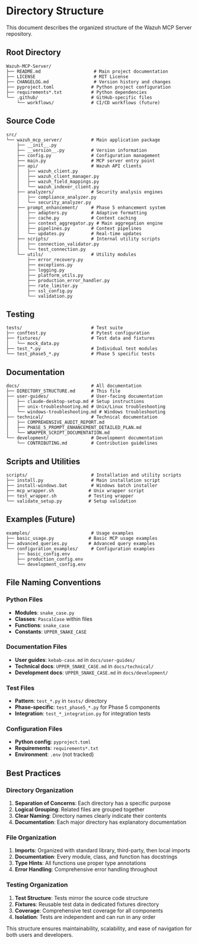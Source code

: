 # Directory Structure

This document describes the organized structure of the Wazuh MCP Server repository.

## Root Directory
```
Wazuh-MCP-Server/
├── README.md                    # Main project documentation
├── LICENSE                      # MIT License
├── CHANGELOG.md                 # Version history and changes
├── pyproject.toml              # Python project configuration
├── requirements*.txt           # Python dependencies
└── .github/                    # GitHub-specific files
    └── workflows/              # CI/CD workflows (future)
```

## Source Code
```
src/
└── wazuh_mcp_server/           # Main application package
    ├── __init__.py
    ├── __version__.py          # Version information
    ├── config.py               # Configuration management
    ├── main.py                 # MCP server entry point
    ├── api/                    # Wazuh API clients
    │   ├── wazuh_client.py
    │   ├── wazuh_client_manager.py
    │   ├── wazuh_field_mappings.py
    │   └── wazuh_indexer_client.py
    ├── analyzers/              # Security analysis engines
    │   ├── compliance_analyzer.py
    │   └── security_analyzer.py
    ├── prompt_enhancement/     # Phase 5 enhancement system
    │   ├── adapters.py         # Adaptive formatting
    │   ├── cache.py            # Context caching
    │   ├── context_aggregator.py # Main aggregation engine
    │   ├── pipelines.py        # Context pipelines
    │   └── updates.py          # Real-time updates
    ├── scripts/                # Internal utility scripts
    │   ├── connection_validator.py
    │   └── test_connection.py
    └── utils/                  # Utility modules
        ├── error_recovery.py
        ├── exceptions.py
        ├── logging.py
        ├── platform_utils.py
        ├── production_error_handler.py
        ├── rate_limiter.py
        ├── ssl_config.py
        └── validation.py
```

## Testing
```
tests/                          # Test suite
├── conftest.py                 # Pytest configuration
├── fixtures/                   # Test data and fixtures
│   └── mock_data.py
├── test_*.py                   # Individual test modules
└── test_phase5_*.py            # Phase 5 specific tests
```

## Documentation
```
docs/                           # All documentation
├── DIRECTORY_STRUCTURE.md      # This file
├── user-guides/                # User-facing documentation
│   ├── claude-desktop-setup.md # Setup instructions
│   ├── unix-troubleshooting.md # Unix/Linux troubleshooting
│   └── windows-troubleshooting.md # Windows troubleshooting
├── technical/                  # Technical documentation
│   ├── COMPREHENSIVE_AUDIT_REPORT.md
│   ├── PHASE_5_PROMPT_ENHANCEMENT_DETAILED_PLAN.md
│   └── WRAPPER_SCRIPT_DOCUMENTATION.md
└── development/                # Development documentation
    └── CONTRIBUTING.md         # Contribution guidelines
```

## Scripts and Utilities
```
scripts/                        # Installation and utility scripts
├── install.py                  # Main installation script
├── install-windows.bat         # Windows batch installer
├── mcp_wrapper.sh             # Unix wrapper script
├── test_wrapper.sh            # Testing wrapper
└── validate_setup.py          # Setup validation
```

## Examples (Future)
```
examples/                       # Usage examples
├── basic_usage.py             # Basic MCP usage examples
├── advanced_queries.py        # Advanced query examples
└── configuration_examples/     # Configuration examples
    ├── basic_config.env
    ├── production_config.env
    └── development_config.env
```

## File Naming Conventions

### Python Files
- **Modules**: `snake_case.py`
- **Classes**: `PascalCase` within files
- **Functions**: `snake_case`
- **Constants**: `UPPER_SNAKE_CASE`

### Documentation Files
- **User guides**: `kebab-case.md` in `docs/user-guides/`
- **Technical docs**: `UPPER_SNAKE_CASE.md` in `docs/technical/`
- **Development docs**: `UPPER_SNAKE_CASE.md` in `docs/development/`

### Test Files
- **Pattern**: `test_*.py` in `tests/` directory
- **Phase-specific**: `test_phase5_*.py` for Phase 5 components
- **Integration**: `test_*_integration.py` for integration tests

### Configuration Files
- **Python config**: `pyproject.toml`
- **Requirements**: `requirements*.txt`
- **Environment**: `.env` (not tracked)

## Best Practices

### Directory Organization
1. **Separation of Concerns**: Each directory has a specific purpose
2. **Logical Grouping**: Related files are grouped together
3. **Clear Naming**: Directory names clearly indicate their contents
4. **Documentation**: Each major directory has explanatory documentation

### File Organization
1. **Imports**: Organized with standard library, third-party, then local imports
2. **Documentation**: Every module, class, and function has docstrings
3. **Type Hints**: All functions use proper type annotations
4. **Error Handling**: Comprehensive error handling throughout

### Testing Organization
1. **Test Structure**: Tests mirror the source code structure
2. **Fixtures**: Reusable test data in dedicated fixtures directory
3. **Coverage**: Comprehensive test coverage for all components
4. **Isolation**: Tests are independent and can run in any order

This structure ensures maintainability, scalability, and ease of navigation for both users and developers.